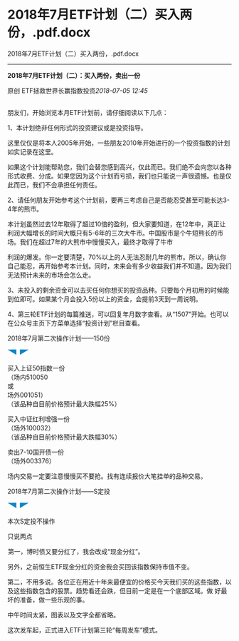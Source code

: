 # 2018年7月ETF计划（二）买入两份，.pdf.docx

2018年7月ETF计划（二）买入两份，.pdf.docx

----

__2018年7⽉ETF计划（⼆）：买⼊两份，卖出⼀份__

原创 ETF拯救世界长赢指数投资*2018\-07\-05 12:45*

![](data:image/png;base64,iVBORw0KGgoAAAANSUhEUgAAAAEAAAABCAYAAAAfFcSJAAAACXBIWXMAAA7EAAAOxAGVKw4bAAAAC0lEQVR4nGNkAAIAAAoAAmxBs0IAAAAASUVORK5CYII=)

朋友们，开始浏览本⽉ETF计划前，请仔细阅读以下⼏点：

1、本计划绝⾮任何形式的投资建议或是投资指导。

这⾥仅仅是将本⼈2005年开始，⼀些朋友2010年开始进⾏的⼀个投资指数的计划如实记录在这⾥。

如果这个计划能帮助您，我们会替您感到⾼兴，仅此⽽已。我们绝不会向您以各种形式收费、分成。如果您因为这个计划⽽亏损，我们也只能说⼀声很遗憾。也是仅此⽽已，我们不会承担任何责任。

2、请任何朋友开始参考这个计划前，要再三考虑⾃⼰是否能忍受甚⾄可能长达3\-4年的熊市。

本计划虽然过去12年取得了超过10倍的盈利，但⼤家要知道，在12年中，真正让利润⼤幅增长的时间⼤概只有5\-6年的三次⼤⽜市。中国股市是个⽜短熊长的市场。我们在超过7年的⼤熊市中慢慢买⼊，最终才取得了⽜市

利润的爆发。你⼀定要清楚，70%以上的⼈⽆法忍耐⼏年的熊市。所以，确认你⾃⼰能忍，再开始参考本计划。同时，未来会有多少收益我们并不知道。因为我们⽆法预计未来的市场会怎么⾛。

3、未投⼊的剩余资⾦可以去买任何你想买的投资品种。只要每个⽉初⽤的时候能到位即可。如果某个⽉会投⼊5份以上的资⾦，会提前3天到⼀周说明。

4、第三轮ETF计划的每篇推送，可以回复年⽉数字查看。从“1507”开始。也可以在公众号主页下⽅菜单选择“投资计划”栏⽬查看。

2018年7⽉第⼆次操作计划——150份

![](data:image/png;base64,iVBORw0KGgoAAAANSUhEUgAAABQAAAAQCAIAAACZeshMAAAACXBIWXMAAA7EAAAOxAGVKw4bAAAAkklEQVR4nGP89+8fA7mA8dmnH7///scl/frbb3yan3/+WbX33tprb8ix+f9/kLWHH34s3nnn5tvv5GgGgj///k8//az98MOvv4kNBYRmCHjx5RfxvkDXDAFE+gK7ZgaYL+r338cdFbg1QwB+XxDQDAG4fEGUZgYccUGsZghA8wVpmiEA7gtyNDPAfEGmZgigSDMA/luQo93JjwkAAAAASUVORK5CYII=)	![](data:image/png;base64,iVBORw0KGgoAAAANSUhEUgAAABgAAAAQCAIAAACDRijCAAAACXBIWXMAAA7EAAAOxAGVKw4bAAAAr0lEQVR4nGP89+8fAzUAI9ygP//+X3r5FZc6JkYGYU5WXLJszIyM////h3Aef/yhM+0MGW4J0RJtdVakyCANEa4eN2VbeX4gm0yDeNiYK23lMkykWIB+BgNyDIL4RYKHDVmQNIOQ/YIGEAY9//xTY8ppXEYA46XeQQHZLzgN+vjjj1z/CeL9QppBePxCrEGY8UKOQcT4hYBBxPsFp0Fff/2df+EF8X7BaRCFgGoGAQB4HX2IiCD9fQAAAABJRU5ErkJggg==)

买⼊上证50指数⼀份  
（场内510050   
或   
场外001051）  
（该品种⾃⽬前价格预计最⼤跌幅25%）

买⼊中证红利增强⼀份  
（场外100032）  
（该品种⾃⽬前价格预计最⼤跌幅30%）

卖出7\-10国开债⼀份  
（场外003376）

场内交易⼀定要注意慢慢买不要抢。找有连续报价⼤笔挂单的品种交易。

2018年7⽉第⼆次操作计划——S定投

![](data:image/png;base64,iVBORw0KGgoAAAANSUhEUgAAABQAAAAQCAIAAACZeshMAAAACXBIWXMAAA7EAAAOxAGVKw4bAAAAlElEQVR4nGP89+8fA7mAkSLNhx9+2HLr7f///7FK3377HZ9moLaLL74U7bx75tlnkm2G2Akkl1x6Vbf//rvvf0jWDAEffvxpOvhg3rkX2P2AXzMEEO8LLJoZiPYFds0QAPRF+uZbO++8w6UCn2YIwOMLwpoZcPuCKM0QgBkXJGiGAGRfkKyZAckX5GiGAKAvyNcMBAB0bZeKI8q75wAAAABJRU5ErkJggg==)	![](data:image/png;base64,iVBORw0KGgoAAAANSUhEUgAAABgAAAAQCAIAAACDRijCAAAACXBIWXMAAA7EAAAOxAGVKw4bAAAAtklEQVR4nGP89+8fAzUAI9UM+v//P4T1/vvv5I03caljYmRQFuLEbgQjo6+aMMKgxx9/6Ew7Q6pDTKV4e92V9SV4yDdImJOlyUkxWlcM6CIGZK8RbxDQm0mGkrX28gIcLHBBkg2C+wVNnASD0PyC06B3338rTjiJyy9eqsJTvVWR/YLToI8//sj1nyDeLyQYhN8vRBmENV5INohIv+AzyHDGGeL9gtOgP//+f/n1l3i/4DSIQgAA8+p9c6tQswEAAAAASUVORK5CYII=)

本次S定投不操作

只说两点

![](data:image/png;base64,iVBORw0KGgoAAAANSUhEUgAAAAEAAAABCAYAAAAfFcSJAAAACXBIWXMAAA7EAAAOxAGVKw4bAAAAC0lEQVR4nGNkAAIAAAoAAmxBs0IAAAAASUVORK5CYII=)第⼀，博时债又要分红了，我会改成“现⾦分红”。

另外，之前恒⽣ETF现⾦分红的资⾦我会买回该指数保持市值不变。

第⼆，不⽤多说。各位正在⽤近⼗年来最便宜的价格买今天我们买的这些指数，以及这些指数包含的股票。趋势看还会跌，但⽬前⼀定是在⼀个底部区域。做 好最坏的准备，做⼀些乐观的事。

中午时间太紧，图表以及⽂字全都省略。

这次发车起，正式进⼊ETF计划第三轮“每周发车”模式。

![](data:image/png;base64,iVBORw0KGgoAAAANSUhEUgAAAAEAAAABCAYAAAAfFcSJAAAACXBIWXMAAA7EAAAOxAGVKw4bAAAAC0lEQVR4nGNkAAIAAAoAAmxBs0IAAAAASUVORK5CYII=)

![](data:image/png;base64,iVBORw0KGgoAAAANSUhEUgAAAAEAAAABCAYAAAAfFcSJAAAACXBIWXMAAA7EAAAOxAGVKw4bAAAAC0lEQVR4nGNkAAIAAAoAAmxBs0IAAAAASUVORK5CYII=)

